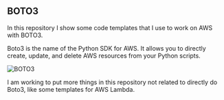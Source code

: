 ## BOTO3
 
In this repository I show some code templates that I use to work on AWS with BOTO3.

Boto3 is the name of the Python SDK for AWS. It allows you to directly create, update, and delete AWS resources from your Python scripts.

![BOTO3](https://miro.medium.com/max/720/1*uNoiNd5PbcdzErdMhRhNlQ.png)

I am working to put more things in this repository not related to directly do Boto3, like some templates for AWS Lambda.
